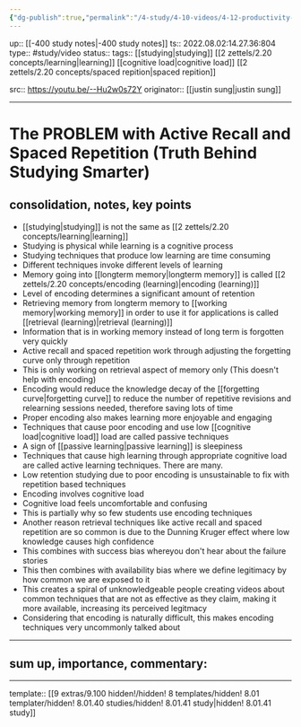 ```yaml
---
{"dg-publish":true,"permalink":"/4-study/4-10-videos/4-12-productivity-and-studying/study-the-problem-with-active-recall-and-spaced-repetition-truth-behind-studying-smarter/","dgHomeLink":true,"dgPassFrontmatter":false}
---
```


up:: [[-400 study notes|-400 study notes]]
ts:: 2022.08.02:14.27.36:804
type:: #study/video
status:: 
tags:: [[studying|studying]] [[2 zettels/2.20 concepts/learning|learning]] [[cognitive load|cognitive load]] [[2 zettels/2.20 concepts/spaced repition|spaced repition]]

src:: https://youtu.be/--Hu2w0s72Y
originator:: [[justin sung|justin sung]]

---

# The PROBLEM with Active Recall and Spaced Repetition (Truth Behind Studying Smarter)

## consolidation, notes, key points

- [[studying|studying]] is not the same as [[2 zettels/2.20 concepts/learning|learning]]
- Studying is physical while learning is a cognitive process
- Studying techniques that produce low learning are time consuming
- Different techniques invoke different levels of learning
- Memory going into [[longterm memory|longterm memory]] is called [[2 zettels/2.20 concepts/encoding (learning)|encoding (learning)]]
- Level of encoding determines a significant amount of retention
- Retrieving memory from longterm memory to [[working memory|working memory]] in order to use it for applications is called [[retrieval (learning)|retrieval (learning)]]
- Information that is in working memory instead of long term is forgotten very quickly
- Active recall and spaced repetition work through adjusting the forgetting curve only through repetition
- This is only working on retrieval aspect of memory only (This doesn't help with encoding)
- Encoding would reduce the knowledge decay of the [[forgetting curve|forgetting curve]] to reduce the number of repetitive revisions and relearning sessions needed, therefore saving lots of time
- Proper encoding also makes learning more enjoyable and engaging
- Techniques that cause poor encoding and use low [[cognitive load|cognitive load]] load are called passive techniques
- A sign of [[passive learning|passive learning]] is sleepiness
- Techniques that cause high learning through appropriate cognitive load are called active learning techniques. There are many.
- Low retention studying due to poor encoding is unsustainable to fix with repetition based techniques
- Encoding involves cognitive load
- Cognitive load feels uncomfortable and confusing
- This is partially why so few students use encoding techniques
- Another reason retrieval techniques like active recall and spaced repetition are so common is due to the Dunning Kruger effect where low knowledge causes high confidence
- This combines with success bias whereyou don't hear about the failure stories
- This then combines with availability bias where we define legitimacy by how common we are exposed to it
- This creates a spiral of unknowledgeable people creating videos about common techniques that are not as effective as they claim, making it more available, increasing its perceived legitmacy
- Considering that encoding is naturally difficult, this makes encoding techniques very uncommonly talked about

---
## sum up, importance, commentary:



---
template:: [[9 extras/9.100 hidden!/hidden! 8 templates/hidden! 8.01 templater/hidden! 8.01.40 studies/hidden! 8.01.41 study|hidden! 8.01.41 study]]
